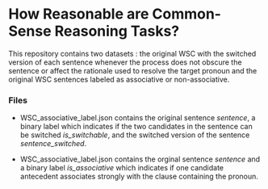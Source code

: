 # How Reasonable are Common-Sense Reasoning Tasks?


This repository contains two datasets : the original WSC with the switched version of each sentence whenever the process does not obscure the sentence or affect the rationale used to resolve the target pronoun and the original WSC sentences labeled as associative or non-associative.

### Files

* WSC_associative_label.json contains the original sentence *sentence*, a binary label which indicates if the two candidates in the sentence can be switched *is_switchable*, and the switched version of the sentence *sentence_switched*. 

* WSC_associative_label.json contains the orginal sentence *sentence* and a binary label *is_associative* which indicates if one candidate antecedent associates strongly with the clause containing the pronoun.
